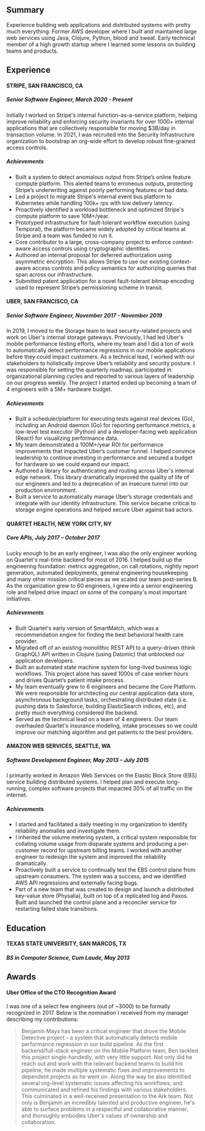 ## Summary
Experience building web applications and distributed systems with pretty much everything. Former AWS developer where I built and maintained large web services using Java, Clojure, Python, blood and sweat. Early technical member of a high growth startup where I learned some lessons on building teams and products. 

## Experience

#### STRIPE, SAN FRANCISCO, CA

##### Senior Software Engineer, March 2020 - Present
Initially I worked on Stripe's internal function-as-a-service platform, helping improve reliability and enforcing security invariants for over 1000+ internal applications that are collectively responsible for moving $3B/day in transaction volume. In 2021, I was recruited into the Security Infrastructure organization to bootstrap an org-wide effort to develop robust fine-grained access controls. 

##### Achievements
* Built a system to detect anomalous output from Stripe’s online feature compute platform. This alerted teams to erroneous outputs, protecting Stripe’s underwriting against poorly performing features or bad data.
* Led a project to migrate Stripe's internal event bus platform to Kubernetes while handling 100k+ rps with low delivery latency.
* Proactively identified a workload bottleneck and optimized Stripe's compute platform to save 10M+/year.
* Prototyped infrastructure for fault-tolerant workflow execution (using Temporal), the platform became widely adopted by critical teams at Stripe and a team was funded to run it.
* Core contributor to a large, cross-company project to enforce context-aware access controls using cryptographic identities. 
* Authored an internal proposal for deferred authorization using asymmetric encryption. This allows Stripe to use our existing context-aware access controls and policy semantics for authorizing queries that span across our infrastructure.
* Submitted patent application for a novel fault-tolerant bitmap encoding used to represent Stripe’s permissioning scheme in transit.

#### UBER, SAN FRANCISCO, CA

##### Senior Software Engineer, November 2017 - November 2019

In 2019, I moved to the Storage team to lead security-related projects and work on Uber's internal storage gateways. Previously, I had led Uber's mobile performance testing efforts, where my team and I did a ton of work to automatically detect performance regressions in our mobile applications before they could impact customers. As a technical lead, I worked with our stakeholders to holistically improve Uber’s reliability and security posture. I was responsible for setting the quarterly roadmap, participated in organizational planning cycles and reported to various layers of leadership on our progress weekly. The project I started ended up becoming a team of 4 engineers with a 5M+ hardware budget.

##### Achievements

* Built a scheduler/platform for executing tests against real devices (Go), including an Android daemon (Go) for reporting performance metrics, a low-level test executor (Python) and a developer-facing web application (React) for visualizing performance data.
* My team demonstrated a 100M+/year ROI for performance improvements that impacted Uber’s customer funnel. I helped convince leadership to continue investing in performance and secured a budget for hardware so we could expand our impact.
* Authored a library for authenticating and routing across Uber's internal edge network. This library dramatically improved the quality of life of our engineers and led to a deprecation of an insecure tunnel into our production environment.
* Built a service to automatically manage Uber’s storage credentials and integrate with our identity infrastructure. This service became critical to storage engine operations and helped secure Uber against bad actors.

#### QUARTET HEALTH, NEW YORK CITY, NY

##### Core APIs, July 2017 – October 2017
Lucky enough to be an early engineer, I was also the only engineer working on Quartet's real-time backend for most of 2016. I helped build up the engineering foundation: metrics aggregation, on call rotations, nightly report generation, automated deployments, general engineering housekeeping and many other mission critical pieces as we scaled our team post-series B. As the organization grew to 60 engineers, I grew into a senior engineering role and helped drive impact on some of the company's most important initiatives.

##### Achievements

* Built Quartet's early version of SmartMatch, which was a recommendation engine for finding the best behavioral health care provider.
* Migrated off of an existing monolithic REST API to a query-driven (think GraphQL) API written in Clojure (using Datomic) that unblocked our application developers. 
* Built an automated state machine system for long-lived business logic workflows. This project alone has saved 1000s of case worker hours and drives Quartet’s patient intake process.
* My team eventually grew to 6 engineers and became the Core Platform. We were responsible for architecting our central application data store, asynchronous background tasks, orchestrating distributed state (i.e. pushing data to Salesforce, building ElasticSearch indices, etc), and pretty much everything considered the backend.
* Served as the technical lead on a team of 4 engineers. Our team overhauled Quartet's insurance modeling, intake processes so we could improve our matching algorithm and get patients to the best providers.


#### AMAZON WEB SERVICES, SEATTLE, WA

##### Software Development Engineer, May 2013 – July 2015

I primarily worked in Amazon Web Services on the Elastic Block Store (EBS) service building distributed systems. I helped plan and execute long-running, complex software projects that impacted 30% of all traffic on the internet.

##### Achievements

* I started and facilitated a daily meeting in my organization to identify reliability anomalies and investigate them.
* I inherited the volume metering system, a critical system responsible for collating volume usage from disparate systems and producing a per-customer record for upstream billing teams. I worked with another engineer to redesign the system and improved the reliability dramatically. 
* Proactively built a service to continually test the EBS control plane from upstream consumers. The system was a success, and we identified AWS API regressions and externally facing bugs.
* Part of a new team that was created to design and launch a distributed key-value store (Physalia), built on top of a replicated log and Paxos. Built and launched the control plane and a reconciler service for restarting failed state transitions. 

## Education

#### TEXAS STATE UNIVERSITY, SAN MARCOS, TX
##### BS in Computer Science, Cum Laude, May 2013

## Awards

#### Uber Office of the CTO Recognition Award
I was one of a select few engineers (out of ~3000) to be formally recognized in 2017. Below is the nomination I received from my manager describing my contributions:

> Benjamin Mays has been a critical engineer that drove the Mobile Detective project - a system that
automatically detects mobile performance regression in our build pipeline. As the first
backend/full-stack engineer on the Mobile Platform team, Ben tackled this project single-handedly,
with very little support. Not only did he reach out and work with the relevant backend teams to build his pipeline, he made multiple systematic fixes and improvements to dependent projects as he went on. Along the way he also identified several org-level systematic issues affecting his workflows, and
communicated and refined his findings with various stakeholders. This culminated in a well-received
presentation to the Ark team. Not only is Benjamin an incredibly talented and productive engineer, he's able to surface problems in a respectful and collaborative manner, and thoroughly embodies Uber's values of ownership and collaboration.
